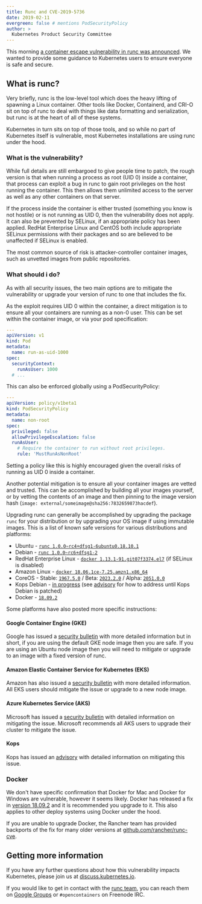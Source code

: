 ```yaml
---
title: Runc and CVE-2019-5736
date: 2019-02-11
evergreen: false # mentions PodSecurityPolicy
author: >
  Kubernetes Product Security Committee
---
```


This morning [a container escape vulnerability in runc was announced](https://www.openwall.com/lists/oss-security/2019/02/11/2). We wanted to provide some guidance to Kubernetes users to ensure everyone is safe and secure.

## What is runc?

Very briefly, runc is the low-level tool which does the heavy lifting of spawning a Linux container. Other tools like Docker, Containerd, and CRI-O sit on top of runc to deal with things like data formatting and serialization, but runc is at the heart of all of these systems.

Kubernetes in turn sits on top of those tools, and so while no part of Kubernetes itself is vulnerable, most Kubernetes installations are using runc under the hood.

### What is the vulnerability?

While full details are still embargoed to give people time to patch, the rough version is that when running a process as root (UID 0) inside a container, that process can exploit a bug in runc to gain root privileges on the host running the container. This then allows them unlimited access to the server as well as any other containers on that server.

If the process inside the container is either trusted (something you know is not hostile) or is not running as UID 0, then the vulnerability does not apply. It can also be prevented by SELinux, if an appropriate policy has been applied. RedHat Enterprise Linux and CentOS both include appropriate SELinux permissions with their packages and so are believed to be unaffected if SELinux is enabled.

The most common source of risk is attacker-controller container images, such as unvetted images from public repositories.

### What should i do?

As with all security issues, the two main options are to mitigate the vulnerability or upgrade your version of runc to one that includes the fix.

As the exploit requires UID 0 within the container, a direct mitigation is to ensure all your containers are running as a non-0 user. This can be set within the container image, or via your pod specification:

```yaml
---
apiVersion: v1
kind: Pod
metadata:
  name: run-as-uid-1000
spec:
  securityContext:
    runAsUser: 1000
  # ...
```

This can also be enforced globally using a PodSecurityPolicy:

```yaml
---
apiVersion: policy/v1beta1
kind: PodSecurityPolicy
metadata:
  name: non-root
spec:
  privileged: false
  allowPrivilegeEscalation: false
  runAsUser:
    # Require the container to run without root privileges.
    rule: 'MustRunAsNonRoot'
```

Setting a policy like this is highly encouraged given the overall risks of running as UID 0 inside a container.

Another potential mitigation is to ensure all your container images are vetted and trusted. This can be accomplished by building all your images yourself, or by vetting the contents of an image and then pinning to the image version hash (`image: external/someimage@sha256:7832659873hacdef`).

Upgrading runc can generally be accomplished by upgrading the package `runc` for your distribution or by upgrading your OS image if using immutable images. This is a list of known safe versions for various distributions and platforms:

* Ubuntu - [`runc 1.0.0~rc4+dfsg1-6ubuntu0.18.10.1`](https://people.canonical.com/~ubuntu-security/cve/2019/CVE-2019-5736.html)
* Debian - [`runc 1.0.0~rc6+dfsg1-2`](https://security-tracker.debian.org/tracker/CVE-2019-5736)
* RedHat Enterprise Linux - [`docker 1.13.1-91.git07f3374.el7`](https://access.redhat.com/security/vulnerabilities/runcescape) (if SELinux is disabled)
* Amazon Linux - [`docker 18.06.1ce-7.25.amzn1.x86_64`](https://alas.aws.amazon.com/ALAS-2019-1156.html)
* CoreOS - Stable: [`1967.5.0`](https://coreos.com/releases/#1967.5.0) / Beta: [`2023.2.0`](https://coreos.com/releases/#2023.2.0) / Alpha: [`2051.0.0`](https://coreos.com/releases/#2051.0.0)
* Kops Debian - [in progress](https://github.com/kubernetes/kops/pull/6460) (see [advisory](https://github.com/kubernetes/kops/blob/master/docs/advisories/cve_2019_5736.md) for how to address until Kops Debian is patched)
* Docker - [`18.09.2`](https://github.com/docker/docker-ce/releases/tag/v18.09.2)

Some platforms have also posted more specific instructions:

#### Google Container Engine (GKE)

Google has issued a [security bulletin](https://cloud.google.com/kubernetes-engine/docs/security-bulletins#february-11-2019-runc) with more detailed information but in short, if you are using the default GKE node image then you are safe. If you are using an Ubuntu node image then you will need to mitigate or upgrade to an image with a fixed version of runc.

#### Amazon Elastic Container Service for Kubernetes (EKS)

Amazon has also issued a [security bulletin](https://aws.amazon.com/security/security-bulletins/AWS-2019-002/) with more detailed information. All EKS users should mitigate the issue or upgrade to a new node image.

#### Azure Kubernetes Service (AKS)

Microsoft has issued a [security bulletin](https://azure.microsoft.com/en-us/updates/cve-2019-5736-and-runc-vulnerability/) with detailed information on mitigating the issue. Microsoft recommends all AKS users to upgrade their cluster to mitigate the issue.

#### Kops

Kops has issued an [advisory](https://github.com/kubernetes/kops/blob/master/docs/advisories/cve_2019_5736.md) with detailed information on mitigating this issue.

### Docker

We don't have specific confirmation that Docker for Mac and Docker for Windows are vulnerable, however it seems likely. Docker has released a fix in [version 18.09.2](https://github.com/docker/docker-ce/releases/tag/v18.09.2) and it is recommended you upgrade to it. This also applies to other deploy systems using Docker under the hood.

If you are unable to upgrade Docker, the Rancher team has provided backports of the fix for many older versions at [github.com/rancher/runc-cve](https://github.com/rancher/runc-cve).

## Getting more information

If you have any further questions about how this vulnerability impacts Kubernetes, please join us at [discuss.kubernetes.io](https://discuss.kubernetes.io/).

If you would like to get in contact with the [runc team](https://github.com/opencontainers/org/blob/master/README.md#communications), you can reach them on [Google Groups](https://groups.google.com/a/opencontainers.org/forum/#!forum/dev) or `#opencontainers` on Freenode IRC.

